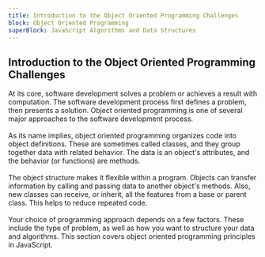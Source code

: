 ```yaml
---
title: Introduction to the Object Oriented Programming Challenges
block: Object Oriented Programming
superBlock: JavaScript Algorithms and Data Structures
---
```

## Introduction to the Object Oriented Programming Challenges

At its core, software development solves a problem or achieves a result with computation. The software development process first defines a problem, then presents a solution. Object oriented programming is one of several major approaches to the software development process.<br><br>As its name implies, object oriented programming organizes code into object definitions. These are sometimes called classes, and they group together data with related behavior. The data is an object's attributes, and the behavior (or functions) are methods.<br><br>The object structure makes it flexible within a program. Objects can transfer information by calling and passing data to another object's methods. Also, new classes can receive, or inherit, all the features from a base or parent class. This helps to reduce repeated code.<br><br>Your choice of programming approach depends on a few factors. These include the type of problem, as well as how you want to structure your data and algorithms. This section covers object oriented programming principles in JavaScript.

